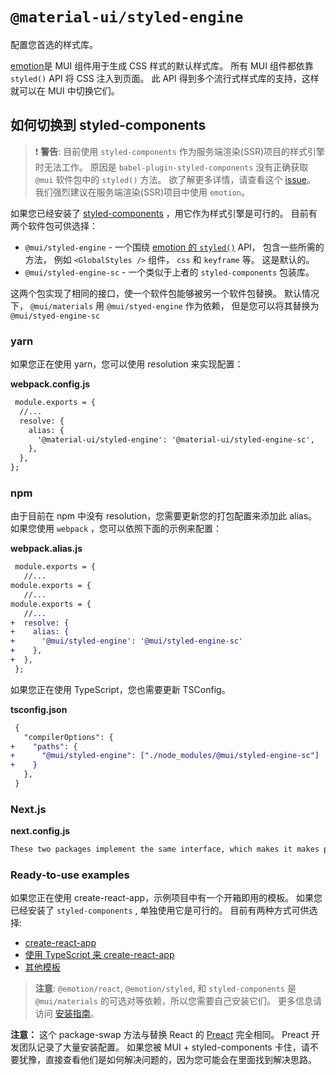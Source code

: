 # `@material-ui/styled-engine`

<p class="description">配置您首选的样式库。</p>

[emotion](https://github.com/emotion-js/emotion)是 MUI 组件用于生成 CSS 样式的默认样式库。 所有 MUI 组件都依靠 `styled()` API 将 CSS 注入到页面。 此 API 得到多个流行式样式库的支持，这样就可以在 MUI 中切换它们。

## 如何切换到 styled-components

> ❗ **警告**: 目前使用 `styled-components` 作为服务端渲染(SSR)项目的样式引擎时无法工作。 原因是 `babel-plugin-styled-components` 没有正确获取 `@mui` 软件包中的 `styled()` 方法。 欲了解更多详情，请查看这个 [issue](https://github.com/mui/material-ui/issues/29742)。 我们强烈建议在服务端渲染(SSR)项目中使用 `emotion`。

如果您已经安装了 [styled-components](https://github.com/styled-components/styled-components) ，用它作为样式引擎是可行的。 目前有两个软件包可供选择：

- `@mui/styled-engine` - 一个围绕 [emotion 的 `styled()`](https://emotion.sh/docs/styled) API， 包含一些所需的方法， 例如 `<GlobalStyles />` 组件， `css` 和 `keyframe` 等。 这是默认的。
- `@mui/styled-engine-sc` - 一个类似于上者的 `styled-components` 包装库。

这两个包实现了相同的接口，使一个软件包能够被另一个软件包替换。 默认情况下， `@mui/materials` 用 `@mui/styed-engine` 作为依赖， 但是您可以将其替换为 `@mui/styed-engine-sc`

### yarn

如果您正在使用 yarn，您可以使用 resolution 来实现配置：

**webpack.config.js**

<!-- #default-branch-switch -->

```diff
 module.exports = {
  //...
  resolve: {
    alias: {
      '@material-ui/styled-engine': '@material-ui/styled-engine-sc',
    },
  },
};
```

### npm

由于目前在 npm 中没有 resolution，您需要更新您的打包配置来添加此 alias。 如果您使用 `webpack` ，您可以依照下面的示例来配置：

**webpack.alias.js**

```diff
 module.exports = {
   //...
module.exports = {
   //...
module.exports = {
   //...
+  resolve: {
+    alias: {
+      '@mui/styled-engine': '@mui/styled-engine-sc'
+    },
+  },
 };
```

如果您正在使用 TypeScript，您也需要更新 TSConfig。

**tsconfig.json**

```diff
 {
   "compilerOptions": {
+    "paths": {
+      "@mui/styled-engine": ["./node_modules/@mui/styled-engine-sc"]
+    }
   },
 }
```

### Next.js

**next.config.js**

```diff
These two packages implement the same interface, which makes it makes possible to replace one with the other. By default, <code>@material-ui/core</code> has <code>@material-ui/styled-engine</code> as a dependency, but you can configure your bundler to replace it with <code>@material-ui/styled-engine-sc</code>. For example, if you are using webpack you can configure this by adding a resolver:
```

### Ready-to-use examples

如果您正在使用 create-react-app，示例项目中有一个开箱即用的模板。 如果您已经安装了 `styled-components` , 单独使用它是可行的。 目前有两种方式可供选择:

<!-- #default-branch-switch -->

- [create-react-app](https://github.com/mui/material-ui/tree/master/examples/create-react-app-with-styled-components)
- [使用 TypeScript 来 create-react-app](https://github.com/mui/material-ui/tree/master/examples/create-react-app-with-styled-components-typescript)
- [其他模板](https://github.com/mui/material-ui/tree/master/examples)

> **注意**: `@emotion/react`, `@emotion/styled`, 和 `styled-components` 是 `@mui/materials` 的可选对等依赖，所以您需要自己安装它们。 更多信息请访问 [安装指南](/material-ui/getting-started/installation/)。

**注意：** 这个 package-swap 方法与替换 React 的 [Preact](https://github.com/preactjs/preact) 完全相同。 Preact 开发团队记录了大量安装配置。 如果您被 MUI + styled-components 卡住，请不要犹豫，直接查看他们是如何解决问题的，因为您可能会在里面找到解决思路。
